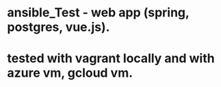 # ansible_Test - web app (spring, postgres, vue.js).
# tested with vagrant locally and with azure vm, gcloud vm.
